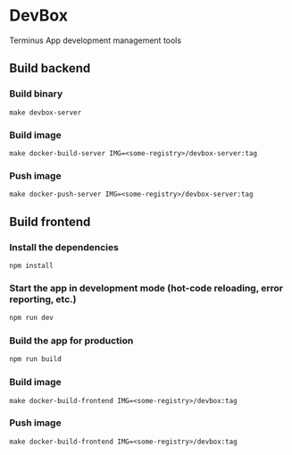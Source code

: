 # DevBox

Terminus App development management tools

## Build backend
### Build binary
```shell
make devbox-server
```

### Build image
```shell
make docker-build-server IMG=<some-registry>/devbox-server:tag
```

### Push image
```shell
make docker-push-server IMG=<some-registry>/devbox-server:tag
```


## Build frontend
### Install the dependencies
```shell
npm install
```
### Start the app in development mode (hot-code reloading, error reporting, etc.)

```bash
npm run dev
```

### Build the app for production

```bash
npm run build
```

### Build image
```shell
make docker-build-frontend IMG=<some-registry>/devbox:tag
```

### Push image
```shell
make docker-build-frontend IMG=<some-registry>/devbox:tag
```
